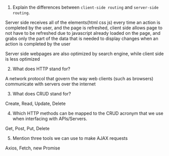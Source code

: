 1.  Explain the differences between `client-side routing` and `server-side routing`.

Server side receives all of the elements(html css js) every time an action is completed by the user, and the page is refreshed, client side allows page to not have to be refreshed due to javascript already loaded on the page, and grabs only the part of the data that is needed to display changes when an action is completed by the user

Server side webpages are also optimized by search engine, while client side is less optimized

2.  What does HTTP stand for?

A network protocol that govern the way web clients (such as browsers) communicate with servers over the internet

3.  What does CRUD stand for?

Create, Read, Update, Delete

4.  Which HTTP methods can be mapped to the CRUD acronym that we use when interfacing with APIs/Servers.

Get, Post, Put, Delete

5.  Mention three tools we can use to make AJAX requests

Axios, Fetch, new Promise
